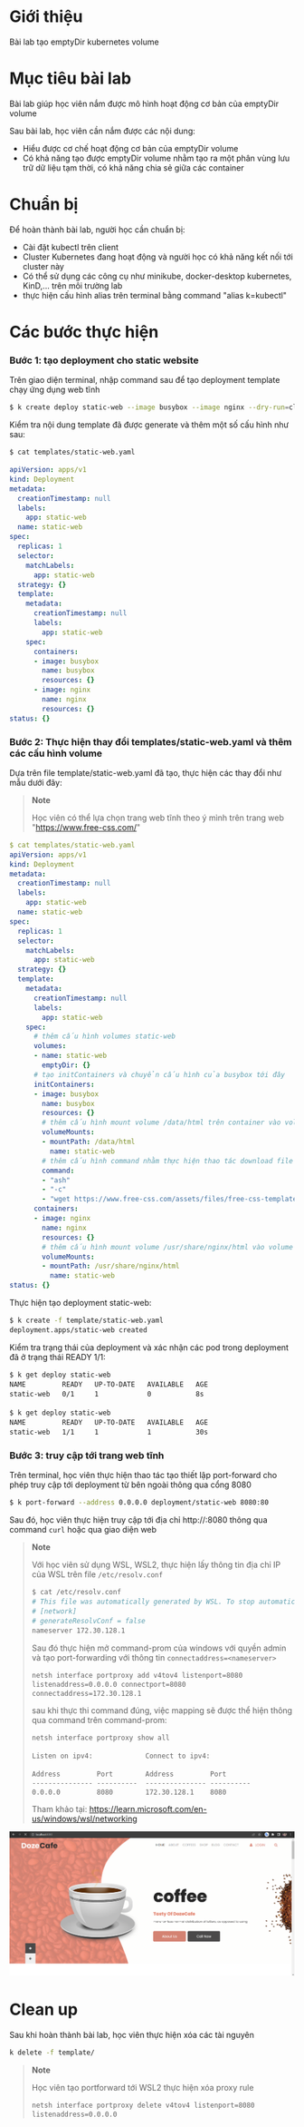 # Giới thiệu

Bài lab tạo emptyDir kubernetes volume

# Mục tiêu bài lab

Bài lab giúp học viên nắm được mô hình hoạt động cơ bản của emptyDir volume

Sau bài lab, học viên cần nắm được các nội dung:
- Hiểu được cơ chế hoạt động cơ bản của emptyDir volume
- Có khả năng tạo được emptyDir volume nhằm tạo ra một phân vùng lưu trữ dữ liệu tạm thời, có khả năng chia sẻ giữa các container

# Chuẩn bị

Để hoàn thành bài lab, người học cần chuẩn bị:

- Cài đặt kubectl trên client
- Cluster Kubernetes đang hoạt động và người học có khả năng kết nối tới cluster này
- Có thể sử dụng các công cụ như minikube, docker-desktop kubernetes, KinD,... trên môi trường lab
- thực hiện cấu hình alias trên terminal bằng command "alias k=kubectl"

# Các bước thực hiện

### Bước 1: tạo deployment cho static website

Trên giao diện terminal, nhập command sau để tạo deployment template chạy ứng dụng web tĩnh

```bash
$ k create deploy static-web --image busybox --image nginx --dry-run=client -o yaml > templates/static-web.yaml
```

Kiểm tra nội dung template đã được generate và thêm một số cấu hình như sau:

```bash
$ cat templates/static-web.yaml
```

```yaml
apiVersion: apps/v1
kind: Deployment
metadata:
  creationTimestamp: null
  labels:
    app: static-web
  name: static-web
spec:
  replicas: 1
  selector:
    matchLabels:
      app: static-web
  strategy: {}
  template:
    metadata:
      creationTimestamp: null
      labels:
        app: static-web
    spec:
      containers:
      - image: busybox
        name: busybox
        resources: {}
      - image: nginx
        name: nginx
        resources: {}
status: {}
```

### Bước 2: Thực hiện thay đổi templates/static-web.yaml và thêm các cấu hình volume

Dựa trên file template/static-web.yaml đã tạo, thực hiện các thay đổi như mẫu dưới đây:

> **Note**
>
> Học viên có thể lựa chọn trang web tĩnh theo ý mình trên trang web "https://www.free-css.com/"

```yaml
$ cat templates/static-web.yaml
apiVersion: apps/v1
kind: Deployment
metadata:
  creationTimestamp: null
  labels:
    app: static-web
  name: static-web
spec:
  replicas: 1
  selector:
    matchLabels:
      app: static-web
  strategy: {}
  template:
    metadata:
      creationTimestamp: null
      labels:
        app: static-web
    spec:
      # thêm cấu hình volumes static-web
      volumes:
      - name: static-web
        emptyDir: {}
      # tạo initContainers và chuyển cấu hình của busybox tới đây
      initContainers:
      - image: busybox
        name: busybox
        resources: {}
        # thêm cấu hình mount volume /data/html trên container vào volume static-web
        volumeMounts:
        - mountPath: /data/html
          name: static-web
        # thêm cấu hình command nhằm thực hiện thao tác download file web tĩnh về thư mục /data/html
        command:
        - "ash"
        - "-c"
        - "wget https://www.free-css.com/assets/files/free-css-templates/download/page291/dozecafe.zip && unzip dozecafe.zip -d dozecafe && cp -r dozecafe/html/* /data/html/"
      containers:
      - image: nginx
        name: nginx
        resources: {}
        # thêm cấu hình mount volume /usr/share/nginx/html vào volume static-web
        volumeMounts:
        - mountPath: /usr/share/nginx/html
          name: static-web
status: {}
```

Thực hiện tạo deployment static-web:

```bash
$ k create -f template/static-web.yaml
deployment.apps/static-web created
```

Kiểm tra trạng thái của deployment và xác nhận các pod trong deployment đã ở trạng thái READY 1/1:

```bash
$ k get deploy static-web
NAME         READY   UP-TO-DATE   AVAILABLE   AGE
static-web   0/1     1            0           8s

$ k get deploy static-web
NAME         READY   UP-TO-DATE   AVAILABLE   AGE
static-web   1/1     1            1           30s
```

### Bước 3: truy cập tới trang web tĩnh 

Trên terminal, học viên thực hiện thao tác tạo thiết lập port-forward cho phép truy cập tới deployment từ bên ngoài thông qua cổng 8080

```bash
$ k port-forward --address 0.0.0.0 deployment/static-web 8080:80
```

Sau đó, học viên thực hiện truy cập tới địa chỉ http://<client-ip-address>:8080 thông qua command `curl` hoặc qua giao diện web

> **Note**
>
> Với học viên sử dụng WSL, WSL2, thực hiện lấy thông tin địa chỉ IP của WSL trên file `/etc/resolv.conf`
> ```bash
> $ cat /etc/resolv.conf
> # This file was automatically generated by WSL. To stop automatic generation of this file, add the following entry to /etc/wsl.conf:
> # [network]
> # generateResolvConf = false
> nameserver 172.30.128.1
> ```
> 
> Sau đó thực hiện mở command-prom của windows với quyền admin và tạo port-forwarding với thông tin `connectaddress=<nameserver>`
> ```command
> netsh interface portproxy add v4tov4 listenport=8080 listenaddress=0.0.0.0 connectport=8080 connectaddress=172.30.128.1
> ```
> sau khi thực thi command đúng, việc mapping sẽ được thể hiện thông qua command trên command-prom:
> ```command
> netsh interface portproxy show all
>
> Listen on ipv4:             Connect to ipv4:
>
> Address         Port        Address         Port
> --------------- ----------  --------------- ----------
> 0.0.0.0         8080        172.30.128.1    8080
> ```
> Tham khảo tại: https://learn.microsoft.com/en-us/windows/wsl/networking

![image](/4-volume/1-emptyDir//images/Screenshot_42.png)

# Clean up

Sau khi hoàn thành bài lab, học viên thực hiện xóa các tài nguyên

```bash
k delete -f template/
```
> **Note**
>
> Học viên tạo portforward tới WSL2 thực hiện xóa proxy rule
> ```command
> netsh interface portproxy delete v4tov4 listenport=8080 listenaddress=0.0.0.0
> ```